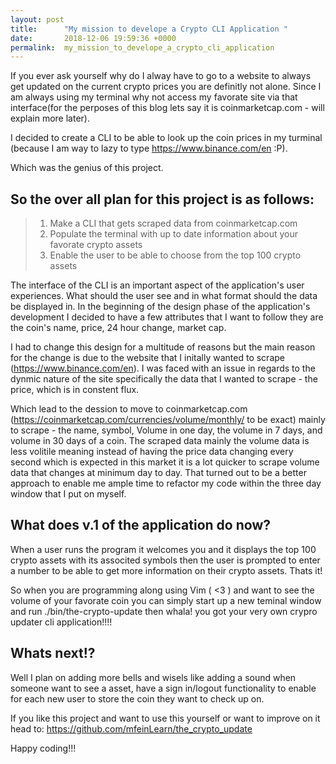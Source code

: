 ```yaml
---
layout: post
title:      "My mission to develope a Crypto CLI Application "
date:       2018-12-06 19:59:36 +0000
permalink:  my_mission_to_develope_a_crypto_cli_application
---
```



If you ever ask yourself why do I alway have to go to a website to always get updated on the current crypto prices you are definitly not alone. Since I am always using my terminal why not access my favorate site via that interface(for the perposes of this blog lets say it is coinmarketcap.com - will explain more later).

I decided to create a CLI to be able to look up the coin prices in my turminal (because I am way to lazy to type https://www.binance.com/en :P). 

Which was the genius of this project.

## So the over all plan for this project is as follows:
> 1. Make a CLI that gets scraped data from coinmarketcap.com
> 2. Populate the terminal with up to date information about your favorate crypto assets
> 3. Enable the user to be able to choose from the top 100 crypto assets

The interface of the CLI is an important aspect of the application's user experiences. What should the user see and in what format should the data be displayed in. In the beginning of the design phase of the application's development I decided to have a few attributes that I want to follow they are the coin's name, price, 24 hour change, market cap.

I had to change this design for a multitude of reasons but the main reason for the change is due to the website that I initally wanted to scrape (https://www.binance.com/en). I was faced with an issue in regards to the dynmic nature of the site specifically the data that I wanted to scrape - the price, which is in constent flux.

Which lead to the dession to move to coinmarketcap.com (https://coinmarketcap.com/currencies/volume/monthly/ to be exact) mainly to scrape - the name,  symbol, Volume in one day, the volume in 7 days, and volume in 30 days of a coin. The scraped data mainly the volume data is less volitile meaning instead of having the price data changing every second which is expected in this market it is a lot quicker to scrape volume data that changes at minimum day to day. That turned out to be a better approach to enable me ample time to refactor my code within the three day window that I put on myself.

## What does v.1 of the application do now?
When a user runs the program it welcomes you and it displays the top 100 crypto assets with its associted symbols then the user is prompted to enter a number to be able to get more information on their crypto assets. Thats it!

So when you are programming along using Vim ( <3 ) and want to see the volume of your favorate coin you can simply start up a new teminal window and run ./bin/the-crypto-update then whala! you got your very own crypro updater cli application!!!!


## Whats next!? 
Well I plan on adding more bells and wisels like adding a sound when someone want to see a asset, have a sign in/logout functionality to enable for each new user to store the coin they want to check up on. 

If you like this project and want to use this yourself or want to improve on it head to: https://github.com/mfeinLearn/the_crypto_update 

Happy coding!!!








